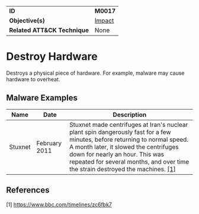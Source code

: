 |||
|---------|------------------------|
|**ID**|**M0017**|
|**Objective(s)**| [Impact](../impact)|
|**Related ATT&CK Technique**|None|


Destroy Hardware
================
Destroys a physical piece of hardware. For example, malware may cause hardware to overheat.

Malware Examples
----------------
|Name|Date|Description|
|-----------------------------|--------|-----------------------------|
| Stuxnet| February 2011| Stuxnet made centrifuges at Iran's nuclear plant spin dangerously fast for a few minutes, before returning to normal speed. A month later, it slowed the centrifuges down for nearly an hour. This was repeated for several months, and over time the strain destroyed the machines. [[1]](#1)|

References
----------
<a name="1">[1]</a> https://www.bbc.com/timelines/zc6fbk7